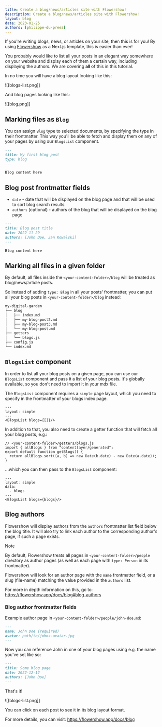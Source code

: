 ```yaml
---
title: Create a blog/news/articles site with Flowershow!
description: Create a blog/news/articles site with Flowershow!
layout: blog
date: 2023-01-25
authors: [philippe-du-preez]
---
```


If you're writing blogs, news, or articles on your site, then this is for you! By using [Flowershow](https://flowershow.app/) as a Next.js template, this is easier than ever!

You probably would like to list all your posts in an elegant way somewhere on your website and display each of them a certain way, including displaying the authors. We are covering **all** of this in this tutorial.

In no time you will have a blog layout looking like this:

![[blogs-list.png]]

And blog pages looking like this:

![[blog.png]]

## Marking files as `Blog`

You can assign `Blog` type to selected documents, by specifying the type in their frontmatter. This way you'll be able to fetch and display them on any of your pages by using our `BlogsList` component.

```md
---
title: My first blog post
type: blog
---

Blog content here
```

## Blog post frontmatter fields

- `date` - date that will be displayed on the blog page and that will be used to sort blog search results
- `authors` (optional) - authors of the blog that will be displayed on the blog page

```md
---
title: Blog post title
date: 2022-11-29
authors: [John Doe, Jan Kowalski]
---

Blog content here
```

## Marking all files in a given folder

By default, all files inside the `<your-content-folder>/blog` will be treated as blog/news/article posts.

So instead of adding `type: Blog` in all your posts' frontmatter, you can put all your blog posts in `<your-content-folder>/blog` instead:

```sh
my-digital-garden
├── blog
│   ├── index.md
│   ├── my-blog-post2.md
│   ├── my-blog-post3.md
│   └── my-blog-post.md
├── getters
│   └── blogs.js
├── config.js
└── index.md
```

## `BlogsList` component

In order to list all your blog posts on a given page, you can use our `BlogsList` component and pass it a list of your blog posts. It's globally available, so you don't need to import it in your mdx file.

The `BlogsList` component requires a `simple` page layout, which you need to specify in the frontmatter of your blogs index page.

```
---
layout: simple
---
<BlogsList blogs={[]}/>
```

In addition to that, you also need to create a getter function that will fetch all your blog posts, e.g.:

```
// <your-content-folder>/getters/blogs.js
import { allBlogs } from "contentlayer/generated";
export default function getBlogs() {
  return allBlogs.sort((a, b) => new Date(b.date) - new Date(a.date));
}
```

...which you can then pass to the `BlogsList` component:

```
---
layout: simple
data:
  - blogs
---
<BlogsList blogs={blogs}/>
```

## Blog authors

Flowershow will display authors from the `authors` frontmatter list field below the blog title. It will also try to link each author to the corresponding author's page, if such a page exists.

> [!note]
> By default, Flowershow treats all pages in `<your-content-folder>/people` directory as author pages (as well as each page with `type: Person` in its frontmatter).

Flowershow will look for an author page with the `name` frontmatter field, or a slug (file-name) matching the value provided in the `authors` list.

For more in depth information on this, go to: https://flowershow.app/docs/blog#blog-authors

### Blog author frontmatter fields

Example author page in `<your-content-folder>/people/john-doe.md`:

```md
---
name: John Doe (required)
avatar: path/to/johns-avatar.jpg
---
```

Now you can reference John in one of your blog pages using e.g. the name you've set like so:

```md
---
title: Some blog page
date: 2022-12-12
authors: [John Doe]
---
```

That's it!

![[blogs-list.png]]

You can click on each post to see it in its blog layout format.

For more details, you can visit: https://flowershow.app/docs/blog

